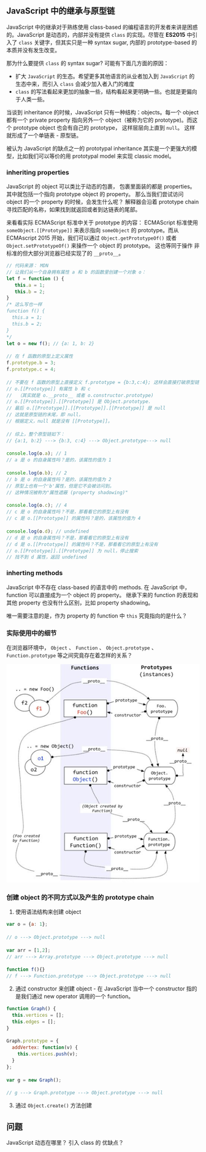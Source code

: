  
 
 
## JavaScript 中的继承与原型链
JavaScript 中的继承对于熟练使用 class-based 的编程语言的开发者来讲是困惑的。JavaScript 是动态的，内部并没有提供 `class` 的实现。尽管在 **ES2015** 中引入了 `class` 关键字，但其实只是一种 syntax sugar, 内部的 prototype-based 的本质并没有发生改变。

那为什么要提供 `class` 的 syntax sugar?
可能有下面几方面的原因：
- 扩大 `JavaScript` 的生态。希望更多其他语言的从业者加入到 `JavaScript` 的生态中来，而引入 `class` 会减少加入者入门的难度
- `class` 的写法看起来更加的抽象一些，结构看起来更明确一些。也就是更偏向于人类一些。

当谈到 inheritance 的时候，JavaScript 只有一种结构：objects。每一个 object 都有一个 private property 指向另外一个 object（被称为它的 prototype)。而这个 prototype object 也会有自己的 prototype， 这样层层向上直到 `null`。 这样就形成了一个单链表 - 原型链。

被认为 JavaScript 的缺点之一的 prototypal inheritance 其实是一个更强大的模型，比如我们可以等价的用 prototypal model 来实现 classic model。

### inheriting properties
JavaScript 的 object 可以类比于动态的包裹， 包裹里面装的都是 properties。其中就包括一个指向 prototype object 的 property。
那么当我们尝试访问 object 的一个 property 的时候，会发生什么呢？
解释器会沿着 prototype chain 寻找匹配的名称，如果找到就返回或者到达链表的尾部。

来看看实际 ECMAScript 标准中关于 prototype 的内容：
ECMAScript 标准使用 `someObject.[[Prototype]]` 来表示指向 `someObject` 的 prototype。而从 ECMAscript 2015 开始，我们可以通过 `Object.getPrototypeOf()` 或者 `Object.setPrototypeOf()` 来操作一个 object 的 prototype。 这也等同于操作 非标准的但大部分浏览器已经实现了的 `__proto__`。
```JavaScript
// 代码来源： MDN
// 让我们从一个自身拥有属性 a 和 b 的函数里创建一个对象 o：
let f = function () {
   this.a = 1;
   this.b = 2;
}
/* 这么写也一样
function f() {
  this.a = 1;
  this.b = 2;
}
*/
let o = new f(); // {a: 1, b: 2}

// 在 f 函数的原型上定义属性
f.prototype.b = 3;
f.prototype.c = 4;

// 不要在 f 函数的原型上直接定义 f.prototype = {b:3,c:4}; 这样会直接打破原型链
// o.[[Prototype]] 有属性 b 和 c
//  （其实就是 o.__proto__ 或者 o.constructor.prototype)
// o.[[Prototype]].[[Prototype]] 是 Object.prototype.
// 最后 o.[[Prototype]].[[Prototype]].[[Prototype]] 是 null
// 这就是原型链的末尾，即 null，
// 根据定义，null 就是没有 [[Prototype]]。

// 综上，整个原型链如下：
// {a:1, b:2} ---> {b:3, c:4} ---> Object.prototype---> null

console.log(o.a); // 1
// a 是 o 的自身属性吗？是的，该属性的值为 1

console.log(o.b); // 2
// b 是 o 的自身属性吗？是的，该属性的值为 2
// 原型上也有一个'b'属性，但是它不会被访问到。
// 这种情况被称为"属性遮蔽 (property shadowing)"

console.log(o.c); // 4
// c 是 o 的自身属性吗？不是，那看看它的原型上有没有
// c 是 o.[[Prototype]] 的属性吗？是的，该属性的值为 4

console.log(o.d); // undefined
// d 是 o 的自身属性吗？不是，那看看它的原型上有没有
// d 是 o.[[Prototype]] 的属性吗？不是，那看看它的原型上有没有
// o.[[Prototype]].[[Prototype]] 为 null，停止搜索
// 找不到 d 属性，返回 undefined
```

### inherting methods
JavaScript 中不存在 class-based 的语言中的 methods. 在 JavaScript 中， function 可以直接成为一个 object 的 property。 继承下来的 function 的表现和其他 property 也没有什么区别，比如 property shadowing。

唯一需要注意的是，作为 property 的 function 中 `this` 究竟指向的是什么？

### 实际使用中的细节
在浏览器环境中， `Object` 、 `Function` 、 `Object.prototype` 、 `Function.prototype` 等之间究竟存在着怎样的关系？

![prototype-chain](./images/200115-JavaScript-prototype-chain.jpg)

### 创建 object 的不同方式以及产生的 prototype chain
1. 使用语法结构来创建 object
```javascript
var o = {a: 1};

// o ---> Object.prototype ---> null

var arr = [1,2];
// arr ---> Array.prototype ---> Object.prototype ---> null

function f(){}
// f ---> Function.prototype ---> Object.prototype ---> null
```

2. 通过 constructor 来创建 object - 在 JavaScript 当中一个 constructor 指的是我们通过 new operator 调用的一个 function。
```javascript
function Graph() {
  this.vertices = [];
  this.edges = [];
}

Graph.prototype = {
  addVertex: function(v) {
    this.vertices.push(v);
  }
};

var g = new Graph();

// g ---> Graph.prototype ---> Object.prototype ---> null
```

3. 通过 `Object.create()` 方法创建


## 问题
JavaScript 动态在哪里？
引入 class 的 优缺点？